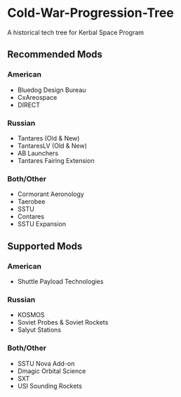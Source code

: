 # Cold-War-Progression-Tree
A historical tech tree for Kerbal Space Program

## Recommended Mods

### American

* Bluedog Design Bureau
* CxAreospace
* DIRECT

### Russian

* Tantares (Old & New)
* TantaresLV (Old & New)
* AB Launchers
* Tantares Fairing Extension

### Both/Other

* Cormorant Aeronology
* Taerobee
* SSTU
* Contares
* SSTU Expansion

## Supported Mods

### American

* Shuttle Payload Technologies

### Russian

* KOSMOS
* Soviet Probes & Soviet Rockets
* Salyut Stations

### Both/Other

* SSTU Nova Add-on
* Dmagic Orbital Science
* SXT
* USI Sounding Rockets
